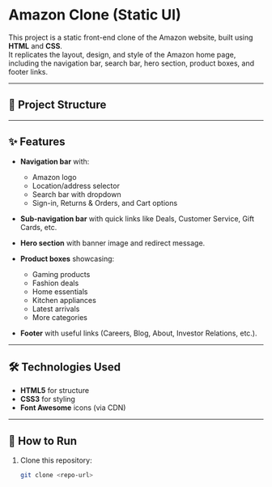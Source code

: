 # Amazon Clone (Static UI)

This project is a static front-end clone of the Amazon website, built using **HTML** and **CSS**.  
It replicates the layout, design, and style of the Amazon home page, including the navigation bar, search bar, hero section, product boxes, and footer links.

---

## 📂 Project Structure


---

## ✨ Features

- **Navigation bar** with:
  - Amazon logo
  - Location/address selector
  - Search bar with dropdown
  - Sign-in, Returns & Orders, and Cart options  

- **Sub-navigation bar** with quick links like Deals, Customer Service, Gift Cards, etc.

- **Hero section** with banner image and redirect message.

- **Product boxes** showcasing:
  - Gaming products
  - Fashion deals
  - Home essentials
  - Kitchen appliances
  - Latest arrivals
  - More categories  

- **Footer** with useful links (Careers, Blog, About, Investor Relations, etc.).

---

## 🛠️ Technologies Used

- **HTML5** for structure
- **CSS3** for styling
- **Font Awesome** icons (via CDN)

---

## 🚀 How to Run

1. Clone this repository:
   ```bash
   git clone <repo-url>
